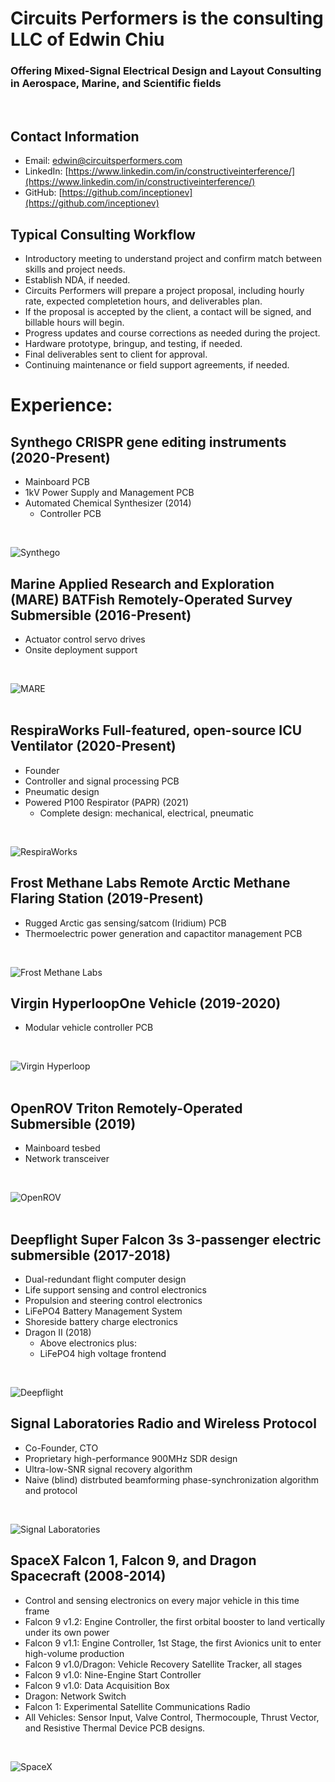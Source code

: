 # Circuits Performers is the consulting LLC of Edwin Chiu
### Offering Mixed-Signal Electrical Design and Layout Consulting in Aerospace, Marine, and Scientific fields

<br>

## Contact Information
- Email: [edwin@circuitsperformers.com](edwin@circuitsperformers.com)
- LinkedIn: [https://www.linkedin.com/in/constructiveinterference/](https://www.linkedin.com/in/constructiveinterference/)
- GitHub: [https://github.com/inceptionev](https://github.com/inceptionev)

## Typical Consulting Workflow
- Introductory meeting to understand project and confirm match between skills and project needs.
- Establish NDA, if needed.
- Circuits Performers will prepare a project proposal, including hourly rate, expected completetion hours, and deliverables plan.
- If the proposal is accepted by the client, a contact will be signed, and billable hours will begin.
- Progress updates and course corrections as needed during the project.
- Hardware prototype, bringup, and testing, if needed.
- Final deliverables sent to client for approval.
- Continuing maintenance or field support agreements, if needed.

# Experience:

## Synthego CRISPR gene editing instruments (2020-Present)
- Mainboard PCB
- 1kV Power Supply and Management PCB
- Automated Chemical Synthesizer (2014)
  - Controller PCB
<br> 

![Synthego](https://github.com/CircuitsPerformers/.github/raw/main/profile/images/500px-Synthego.jpg)
<br>

## Marine Applied Research and Exploration (MARE) BATFish Remotely-Operated Survey Submersible (2016-Present)
  - Actuator control servo drives
  - Onsite deployment support
<br> 

![MARE](https://github.com/CircuitsPerformers/.github/raw/main/profile/images/500px-MARE.jpg)  
<br>

## RespiraWorks Full-featured, open-source ICU Ventilator (2020-Present)
- Founder
- Controller and signal processing PCB
- Pneumatic design
- Powered P100 Respirator (PAPR) (2021)
  - Complete design: mechanical, electrical, pneumatic
<br>

![RespiraWorks](https://github.com/CircuitsPerformers/.github/raw/main/profile/images/500px-RespiraWorks.jpg)
<br> 

## Frost Methane Labs Remote Arctic Methane Flaring Station (2019-Present)
- Rugged Arctic gas sensing/satcom (Iridium) PCB
- Thermoelectric power generation and capactitor management PCB
<br>

![Frost Methane Labs](https://github.com/CircuitsPerformers/.github/raw/main/profile/images/500px-FrostMethaneLabs.jpg) 
<br>

## Virgin HyperloopOne Vehicle (2019-2020)
- Modular vehicle controller PCB  
<br>

![Virgin Hyperloop](https://github.com/CircuitsPerformers/.github/raw/main/profile/images/500px-VirginHyperloopOne.jpg)  
<br>

## OpenROV Triton Remotely-Operated Submersible (2019)
- Mainboard tesbed
- Network transceiver
<br>

![OpenROV](https://github.com/CircuitsPerformers/.github/raw/main/profile/images/500px-OpenROV.jpg)  
<br>

## Deepflight Super Falcon 3s 3-passenger electric submersible (2017-2018)
- Dual-redundant flight computer design
- Life support sensing and control electronics
- Propulsion and steering control electronics
- LiFePO4 Battery Management System
- Shoreside battery charge electronics
- Dragon II (2018)
  - Above electronics plus:
  - LiFePO4 high voltage frontend
<br>

![Deepflight](https://github.com/CircuitsPerformers/.github/raw/main/profile/images/500px-Deepflight.jpg)
<br>

## Signal Laboratories Radio and Wireless Protocol
- Co-Founder, CTO
- Proprietary high-performance 900MHz SDR design
- Ultra-low-SNR signal recovery algorithm
- Naive (blind) distrbuted beamforming phase-synchronization algorithm and protocol
<br>

![Signal Laboratories](https://github.com/CircuitsPerformers/.github/raw/main/profile/images/500px-SigLabs.jpg)
<br>

## SpaceX Falcon 1, Falcon 9, and Dragon Spacecraft (2008-2014)
- Control and sensing electronics on every major vehicle in this time frame
- Falcon 9 v1.2: Engine Controller, the first orbital booster to land vertically under its own power
- Falcon 9 v1.1: Engine Controller, 1st Stage, the first Avionics unit to enter high-volume production
- Falcon 9 v1.0/Dragon: Vehicle Recovery Satellite Tracker, all stages
- Falcon 9 v1.0: Nine-Engine Start Controller
- Falcon 9 v1.0: Data Acquisition Box
- Dragon: Network Switch
- Falcon 1: Experimental Satellite Communications Radio
- All Vehicles: Sensor Input, Valve Control, Thermocouple, Thrust Vector, and Resistive Thermal Device PCB designs.
<br>

![SpaceX](https://github.com/CircuitsPerformers/.github/raw/main/profile/images/500px-SpaceX.jpg)
  
